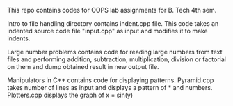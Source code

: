 This repo contains codes for OOPS lab assignments for B. Tech 4th sem.

Intro to file handling directory contains indent.cpp file. This code takes an indented source code file "input.cpp" as input and modifies it to make indents.

Large number problems contains code for reading large numbers from text files and performing addition, subtraction, multiplication, division or factorial on them and dump obtained result in new output file.

Manipulators in C++ contains code for displaying patterns. Pyramid.cpp takes number of lines as input and displays a pattern of * and numbers. 
Plotters.cpp displays the graph of x = sin(y)
